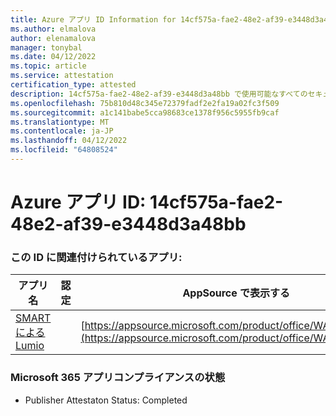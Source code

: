 ```yaml
---
title: Azure アプリ ID Information for 14cf575a-fae2-48e2-af39-e3448d3a48bb
ms.author: elmalova
author: elenamalova
manager: tonybal
ms.date: 04/12/2022
ms.topic: article
ms.service: attestation
certification_type: attested
description: 14cf575a-fae2-48e2-af39-e3448d3a48bb で使用可能なすべてのセキュリティとコンプライアンス情報。
ms.openlocfilehash: 75b810d48c345e72379fadf2e2fa19a02fc3f509
ms.sourcegitcommit: a1c141babe5cca98683ce1378f956c5955fb9caf
ms.translationtype: MT
ms.contentlocale: ja-JP
ms.lasthandoff: 04/12/2022
ms.locfileid: "64808524"
---
```

# <a name="azure-app-id-14cf575a-fae2-48e2-af39-e3448d3a48bb"></a>Azure アプリ ID: 14cf575a-fae2-48e2-af39-e3448d3a48bb


### <a name="apps-associated-with-this-id"></a>この ID に関連付けられているアプリ:
| **アプリ名** | **認定** | **AppSource で表示する** |
|--------------|---------------|-----------------------|
| [SMART による Lumio](../forward/WA200001874.md) |  | [https://appsource.microsoft.com/product/office/WA200001874](https://appsource.microsoft.com/product/office/WA200001874) |

### <a name="microsoft-365-app-compliance-status"></a>Microsoft 365 アプリコンプライアンスの状態
- Publisher Attestaton Status: Completed
